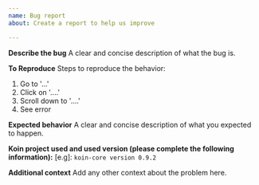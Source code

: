 ```yaml
---
name: Bug report
about: Create a report to help us improve

---
```


**Describe the bug**
A clear and concise description of what the bug is.

**To Reproduce**
Steps to reproduce the behavior:
1. Go to '...'
2. Click on '....'
3. Scroll down to '....'
4. See error

**Expected behavior**
A clear and concise description of what you expected to happen.

**Koin project used and used version (please complete the following information):**
 [e.g]: `koin-core version 0.9.2`

**Additional context**
Add any other context about the problem here.
